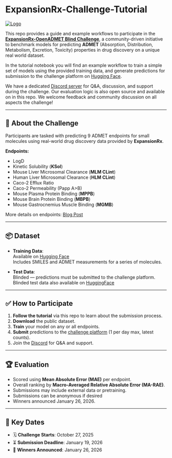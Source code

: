 # ExpansionRx-Challenge-Tutorial
[![Logo](https://img.shields.io/badge/OSMF-OpenADMET-%23002f4a)](https://openadmet.org/)

This repo provides a guide and example workflows to participate in the [**ExpansionRx-OpenADMET Blind Challenge**](https://openadmet.ghost.io/expansionrx-openadmet-blind-challenge/), a community-driven initiative to benchmark models for predicting **ADMET** (Absorption, Distribution, Metabolism, Excretion, Toxicity) properties in drug discovery on a unique real world dataset.

In the tutorial notebook you will find an example workflow to train a simple set of models using the provided training data, and generate predictions for submission to the challenge platform on [Hugging Face](https://huggingface.co/spaces/openadmet/OpenADMET-ExpansionRx-Challenge).

We have a dedicated [Discord server](https://discord.gg/FeSZCTf5sa) for Q&A, discussion, and support during the challenge. Our evaluation logic is also open source and available on in this repo. We welcome feedback and community discussion on all aspects the challenge!

---

## 🧪 About the Challenge

Participants are tasked with predicting 9 ADMET endpoints for small molecules using real-world drug discovery data provided by **ExpansionRx**.

**Endpoints:**
- LogD  
- Kinetic Solubility (**KSol**)  
- Mouse Liver Microsomal Clearance (**MLM CLint**)  
- Human Liver Microsomal Clearance (**HLM CLint**)  
- Caco-2 Efflux Ratio  
- Caco-2 Permeability (Papp A>B)  
- Mouse Plasma Protein Binding (**MPPB**)  
- Mouse Brain Protein Binding (**MBPB**)  
- Mouse Gastrocnemius Muscle Binding (**MGMB**)

More details on endpoints: [Blog Post](https://openadmet.ghost.io/openadmet-expansionrx-blind-challenge/)

---

## 📦 Dataset

- **Training Data**:  
  Available on [Hugging Face](https://huggingface.co/datasets/openadmet/openadmet-expansionrx-challenge-train-data)  
  Includes SMILES and ADMET measurements for a series of molecules.

- **Test Data**:  
  Blinded — predictions must be submitted to the challenge platform. Blinded test data also available on [HuggingFace](https://huggingface.co/datasets/openadmet/openadmet-expansionrx-challenge-test-data-blinded)

---

## ✅ How to Participate

1. **Follow the tutorial**  via this repo to learn about the submission process.
2. **Download** the public dataset.
3. **Train** your model on any or all endpoints.
4. **Submit** predictions to the [challenge platform](https://huggingface.co/spaces/openadmet/OpenADMET-ExpansionRx-Challenge) (1 per day max, latest counts).
5. Join the [Discord](https://discord.gg/FeSZCTf5sa) for Q&A and support.

---

## 🏆 Evaluation

- Scored using **Mean Absolute Error (MAE)** per endpoint.
- Overall ranking by **Macro-Averaged Relative Absolute Error (MA-RAE)**.
- Submissions may include external data or pretraining.
- Submissions can be anonymous if desired
- Winners announced January 26, 2026.
---

## 📅 Key Dates

- 🗓 **Challenge Starts**: October 27, 2025  
- ⏳ **Submission Deadline**: January 19, 2026  
- 🏁 **Winners Announced**: January 26, 2026  

